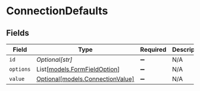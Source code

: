 # ConnectionDefaults


## Fields

| Field                                                            | Type                                                             | Required                                                         | Description                                                      | Example                                                          |
| ---------------------------------------------------------------- | ---------------------------------------------------------------- | ---------------------------------------------------------------- | ---------------------------------------------------------------- | ---------------------------------------------------------------- |
| `id`                                                             | *Optional[str]*                                                  | :heavy_minus_sign:                                               | N/A                                                              | ProductInterest                                                  |
| `options`                                                        | List[[models.FormFieldOption](../models/formfieldoption.md)]     | :heavy_minus_sign:                                               | N/A                                                              |                                                                  |
| `value`                                                          | [Optional[models.ConnectionValue]](../models/connectionvalue.md) | :heavy_minus_sign:                                               | N/A                                                              |                                                                  |